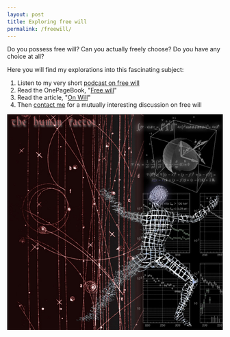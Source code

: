 ```yaml
---
layout: post
title: Exploring free will
permalink: /freewill/
---
```

Do you possess free will? Can you actually freely choose? Do you have any choice at all?

Here you will find my explorations into this fascinating subject:
1. Listen to my very short [podcast on free will](https://isene.org/2018/09/Podcast-FreeWill.html)
2. Read the OnePageBook, "[Free will](https://isene.org/onepagebooks/#1pb-3-free-will)"
3. Read the article, "[On Will](https://www.dropbox.com/s/061keir0a0hacf5/onwill.pdf?raw=1)"
4. Then [contact me](https://isene.org/about/) for a mutually interesting discussion on free will

<center><img src="/assets/art/humanfactor.jpg" /></center>
